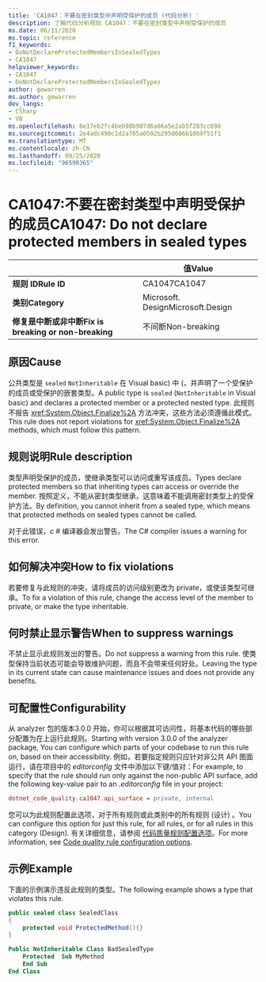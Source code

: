 ```yaml
---
title: 'CA1047：不要在密封类型中声明受保护的成员 (代码分析) '
description: 了解代码分析规则 CA1047：不要在密封类型中声明受保护的成员
ms.date: 06/11/2020
ms.topic: reference
f1_keywords:
- DoNotDeclareProtectedMembersInSealedTypes
- CA1047
helpviewer_keywords:
- CA1047
- DoNotDeclareProtectedMembersInSealedTypes
author: gewarren
ms.author: gewarren
dev_langs:
- CSharp
- VB
ms.openlocfilehash: 8e37eb2fc4beb98b907d6a66a5e2ab5f283cc698
ms.sourcegitcommit: 2e4adc490c1d2a705a0592b295d606b10b9f51f1
ms.translationtype: MT
ms.contentlocale: zh-CN
ms.lasthandoff: 09/25/2020
ms.locfileid: "96590365"
---
```

# <a name="ca1047-do-not-declare-protected-members-in-sealed-types"></a><span data-ttu-id="d4a38-103">CA1047:不要在密封类型中声明受保护的成员</span><span class="sxs-lookup"><span data-stu-id="d4a38-103">CA1047: Do not declare protected members in sealed types</span></span>

| | <span data-ttu-id="d4a38-104">值</span><span class="sxs-lookup"><span data-stu-id="d4a38-104">Value</span></span> |
|-|-|
| <span data-ttu-id="d4a38-105">**规则 ID**</span><span class="sxs-lookup"><span data-stu-id="d4a38-105">**Rule ID**</span></span> |<span data-ttu-id="d4a38-106">CA1047</span><span class="sxs-lookup"><span data-stu-id="d4a38-106">CA1047</span></span>|
| <span data-ttu-id="d4a38-107">**类别**</span><span class="sxs-lookup"><span data-stu-id="d4a38-107">**Category**</span></span> |<span data-ttu-id="d4a38-108">Microsoft. Design</span><span class="sxs-lookup"><span data-stu-id="d4a38-108">Microsoft.Design</span></span>|
| <span data-ttu-id="d4a38-109">**修复是中断或非中断**</span><span class="sxs-lookup"><span data-stu-id="d4a38-109">**Fix is breaking or non-breaking**</span></span> |<span data-ttu-id="d4a38-110">不间断</span><span class="sxs-lookup"><span data-stu-id="d4a38-110">Non-breaking</span></span>|

## <a name="cause"></a><span data-ttu-id="d4a38-111">原因</span><span class="sxs-lookup"><span data-stu-id="d4a38-111">Cause</span></span>

<span data-ttu-id="d4a38-112">公共类型是 `sealed` `NotInheritable` 在 Visual basic) 中 (，并声明了一个受保护的成员或受保护的嵌套类型。</span><span class="sxs-lookup"><span data-stu-id="d4a38-112">A public type is `sealed` (`NotInheritable` in Visual basic) and declares a protected member or a protected nested type.</span></span> <span data-ttu-id="d4a38-113">此规则不报告 <xref:System.Object.Finalize%2A> 方法冲突，这些方法必须遵循此模式。</span><span class="sxs-lookup"><span data-stu-id="d4a38-113">This rule does not report violations for <xref:System.Object.Finalize%2A> methods, which must follow this pattern.</span></span>

## <a name="rule-description"></a><span data-ttu-id="d4a38-114">规则说明</span><span class="sxs-lookup"><span data-stu-id="d4a38-114">Rule description</span></span>

<span data-ttu-id="d4a38-115">类型声明受保护的成员，使继承类型可以访问或重写该成员。</span><span class="sxs-lookup"><span data-stu-id="d4a38-115">Types declare protected members so that inheriting types can access or override the member.</span></span> <span data-ttu-id="d4a38-116">按照定义，不能从密封类型继承，这意味着不能调用密封类型上的受保护方法。</span><span class="sxs-lookup"><span data-stu-id="d4a38-116">By definition, you cannot inherit from a sealed type, which means that protected methods on sealed types cannot be called.</span></span>

<span data-ttu-id="d4a38-117">对于此错误，c # 编译器会发出警告。</span><span class="sxs-lookup"><span data-stu-id="d4a38-117">The C# compiler issues a warning for this error.</span></span>

## <a name="how-to-fix-violations"></a><span data-ttu-id="d4a38-118">如何解决冲突</span><span class="sxs-lookup"><span data-stu-id="d4a38-118">How to fix violations</span></span>

<span data-ttu-id="d4a38-119">若要修复与此规则的冲突，请将成员的访问级别更改为 private，或使该类型可继承。</span><span class="sxs-lookup"><span data-stu-id="d4a38-119">To fix a violation of this rule, change the access level of the member to private, or make the type inheritable.</span></span>

## <a name="when-to-suppress-warnings"></a><span data-ttu-id="d4a38-120">何时禁止显示警告</span><span class="sxs-lookup"><span data-stu-id="d4a38-120">When to suppress warnings</span></span>

<span data-ttu-id="d4a38-121">不禁止显示此规则发出的警告。</span><span class="sxs-lookup"><span data-stu-id="d4a38-121">Do not suppress a warning from this rule.</span></span> <span data-ttu-id="d4a38-122">使类型保持当前状态可能会导致维护问题，而且不会带来任何好处。</span><span class="sxs-lookup"><span data-stu-id="d4a38-122">Leaving the type in its current state can cause maintenance issues and does not provide any benefits.</span></span>

## <a name="configurability"></a><span data-ttu-id="d4a38-123">可配置性</span><span class="sxs-lookup"><span data-stu-id="d4a38-123">Configurability</span></span>

<span data-ttu-id="d4a38-124">从 analyzer 包的版本3.0.0 开始，你可以根据其可访问性，将基本代码的哪些部分配置为在上运行此规则。</span><span class="sxs-lookup"><span data-stu-id="d4a38-124">Starting with version 3.0.0 of the analyzer package, You can configure which parts of your codebase to run this rule on, based on their accessibility.</span></span> <span data-ttu-id="d4a38-125">例如，若要指定规则只应针对非公共 API 图面运行，请在项目中的 *editorconfig* 文件中添加以下键/值对：</span><span class="sxs-lookup"><span data-stu-id="d4a38-125">For example, to specify that the rule should run only against the non-public API surface, add the following key-value pair to an *.editorconfig* file in your project:</span></span>

```ini
dotnet_code_quality.ca1047.api_surface = private, internal
```

<span data-ttu-id="d4a38-126">您可以为此规则配置此选项，对于所有规则或此类别中的所有规则 (设计) 。</span><span class="sxs-lookup"><span data-stu-id="d4a38-126">You can configure this option for just this rule, for all rules, or for all rules in this category (Design).</span></span> <span data-ttu-id="d4a38-127">有关详细信息，请参阅 [代码质量规则配置选项](../code-quality-rule-options.md)。</span><span class="sxs-lookup"><span data-stu-id="d4a38-127">For more information, see [Code quality rule configuration options](../code-quality-rule-options.md).</span></span>

## <a name="example"></a><span data-ttu-id="d4a38-128">示例</span><span class="sxs-lookup"><span data-stu-id="d4a38-128">Example</span></span>

<span data-ttu-id="d4a38-129">下面的示例演示违反此规则的类型。</span><span class="sxs-lookup"><span data-stu-id="d4a38-129">The following example shows a type that violates this rule.</span></span>

```csharp
public sealed class SealedClass
{
    protected void ProtectedMethod(){}
}
```

```vb
Public NotInheritable Class BadSealedType
    Protected  Sub MyMethod
    End Sub
End Class
```
